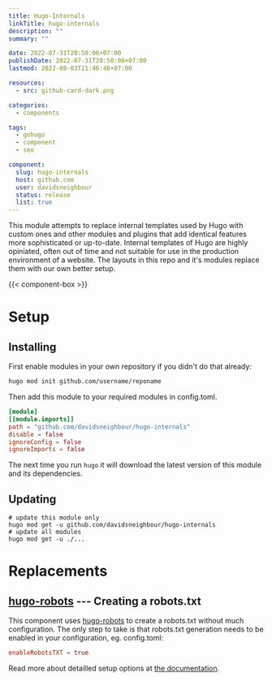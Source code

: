 ```yaml
---
title: Hugo-Internals
linkTitle: hugo-internals
description: ""
summary: ""

date: 2022-07-31T20:50:06+07:00
publishDate: 2022-07-31T20:50:06+07:00
lastmod: 2022-08-03T21:46:46+07:00

resources:
  - src: github-card-dark.png

categories:
  - components

tags:
  - gohugo
  - component
  - seo

component:
  slug: hugo-internals
  host: github.com
  user: davidsneighbour
  status: release
  list: true
---
```


This module attempts to replace internal templates used by Hugo with custom ones and other modules and plugins that add identical features more sophisticated or up-to-date. Internal templates of Hugo are highly opiniated, often out of time and not suitable for use in the production environment of a website. The layouts in this repo and it's modules replace them with our own better setup.

{{< component-box >}}

# Setup

## Installing

First enable modules in your own repository if you didn't do that already:

```bash
hugo mod init github.com/username/reponame
```

Then add this module to your required modules in config.toml.

```toml
[module]
[[module.imports]]
path = "github.com/davidsneighbour/hugo-internals"
disable = false
ignoreConfig = false
ignoreImports = false
```

The next time you run `hugo` it will download the latest version of this module and its dependencies.

## Updating

```shell
# update this module only
hugo mod get -u github.com/davidsneighbour/hugo-internals
# update all modules
hugo mod get -u ./...
```

# Replacements

## [hugo-robots](https://github.com/davidsneighbour/hugo-robots) --- Creating a robots.txt

This component uses [hugo-robots](https://github.com/davidsneighbour/hugo-robots) to create a robots.txt without much configuration. The only step to take is that robots.txt generation needs to be enabled in your configuration, eg. config.toml:

```toml
enableRobotsTXT = true
```

Read more about detailled setup options at [the documentation](https://kollitsch.dev/components/hugo-robots/).
